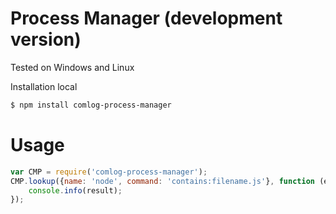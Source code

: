# Process Manager (development version)

Tested on Windows and Linux

Installation local
```sh
$ npm install comlog-process-manager
```

# Usage
```javascript
var CMP = require('comlog-process-manager');
CMP.lookup({name: 'node', command: 'contains:filename.js'}, function (err, result) {
	console.info(result);
});
```